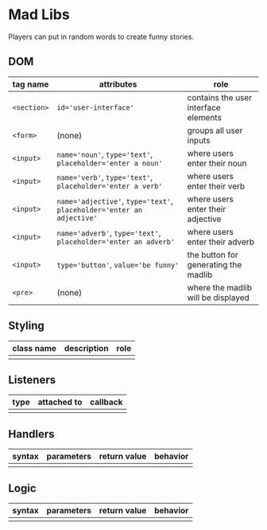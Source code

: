 # Mad Libs

Players can put in random words to create funny stories.

## DOM

| tag name    | attributes                                                            | role                                 |
| ----------- | --------------------------------------------------------------------- | ------------------------------------ |
| `<section>` | `id='user-interface'`                                                 | contains the user interface elements |
| `<form>`    | (none)                                                                | groups all user inputs               |
| `<input>`   | `name='noun'`, `type='text'`, `placeholder='enter a noun'`            | where users enter their noun         |
| `<input>`   | `name='verb'`, `type='text'`, `placeholder='enter a verb'`            | where users enter their verb         |
| `<input>`   | `name='adjective'`, `type='text'`, `placeholder='enter an adjective'` | where users enter their adjective    |
| `<input>`   | `name='adverb'`, `type='text'`, `placeholder='enter an adverb'`       | where users enter their adverb       |
| `<input>`   | `type='button'`, `value='be funny'`                                   | the button for generating the madlib |
| `<pre>`     | (none)                                                                | where the madlib will be displayed   |

## Styling

| class name | description | role |
| ---------- | ----------- | ---- |
|            |             |      |

## Listeners

| type | attached to | callback |
| ---- | ----------- | -------- |
|      |             |          |

## Handlers

| syntax | parameters | return value | behavior |
| ------ | ---------- | ------------ | -------- |
|        |            |              |          |

## Logic

| syntax | parameters | return value | behavior |
| ------ | ---------- | ------------ | -------- |
|        |            |              |          |
